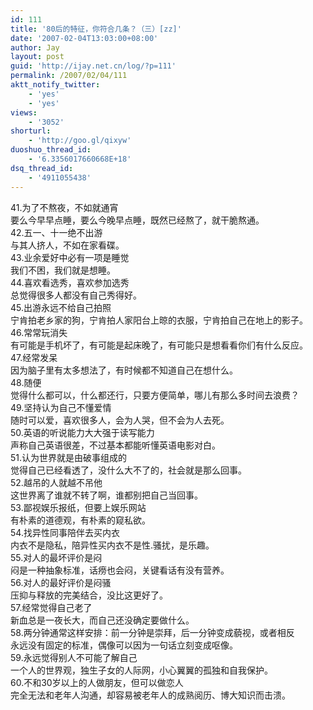 ```yaml
---
id: 111
title: '80后的特征，你符合几条？（三）[zz]'
date: '2007-02-04T13:03:00+08:00'
author: Jay
layout: post
guid: 'http://ijay.net.cn/log/?p=111'
permalink: /2007/02/04/111
aktt_notify_twitter:
    - 'yes'
    - 'yes'
views:
    - '3052'
shorturl:
    - 'http://goo.gl/qixyw'
duoshuo_thread_id:
    - '6.3356017660668E+18'
dsq_thread_id:
    - '4911055438'
---
```


41.为了不熬夜，不如就通宵<br />要么今早早点睡，要么今晚早点睡，既然已经熬了，就干脆熬通。<br />42.五一、十一绝不出游<br />与其人挤人，不如在家看碟。<br />43.业余爱好中必有一项是睡觉<br />我们不困，我们就是想睡。<br />44.喜欢看选秀，喜欢参加选秀<br />总觉得很多人都没有自己秀得好。<br />45.出游永远不给自己拍照<br />宁肯拍老乡家的狗，宁肯拍人家阳台上晾的衣服，宁肯拍自己在地上的影子。<br />46.常常玩消失<br />有可能是手机坏了，有可能是起床晚了，有可能只是想看看你们有什么反应。<br />47.经常发呆<br />因为脑子里有太多想法了，有时候都不知道自己在想什么。<br />48.随便<br />觉得什么都可以，什么都还行，只要方便简单，哪儿有那么多时间去浪费？<br />49.坚持认为自己不懂爱情<br />随时可以爱，喜欢很多人，会为人哭，但不会为人去死。<br />50.英语的听说能力大大强于读写能力<br />声称自己英语很差，不过基本都能听懂英语电影对白。<br />51.认为世界就是由破事组成的<br />觉得自己已经看透了，没什么大不了的，社会就是那么回事。<br />52.越吊的人就越不吊他<br />这世界离了谁就不转了啊，谁都别把自己当回事。<br />53.鄙视娱乐报纸，但要上娱乐网站<br />有朴素的道德观，有朴素的窥私欲。<br />54.找异性同事陪伴去买内衣<br />内衣不是隐私，陪异性买内衣不是性.骚扰，是乐趣。<br />55.对人的最坏评价是闷<br />闷是一种抽象标准，话痨也会闷，关键看话有没有营养。<br />56.对人的最好评价是闷骚<br />压抑与释放的完美结合，没比这更好了。<br />57.经常觉得自己老了<br />新血总是一夜长大，而自己还没确定要做什么。<br />58.两分钟通常这样安排：前一分钟是崇拜，后一分钟变成藐视，或者相反<br />永远没有固定的标准，偶像可以因为一句话立刻变成呕像。<br />59.永远觉得别人不可能了解自己<br />一个人的世界观，独生子女的人际网，小心翼翼的孤独和自我保护。<br />60.不和30岁以上的人做朋友，但可以做恋人<br />完全无法和老年人沟通，却容易被老年人的成熟阅历、博大知识而击溃。<br />